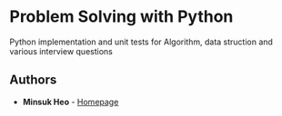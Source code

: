 # Problem Solving with Python

Python implementation and unit tests for Algorithm, data struction and various interview questions

## Authors

* **Minsuk Heo** - [Homepage](http://minsuk-heo.github.io/)
